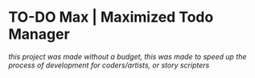 # TO-DO Max | Maximized Todo Manager
*this project was made without a budget, this was made to speed up the process of development for coders/artists, or story scripters*

